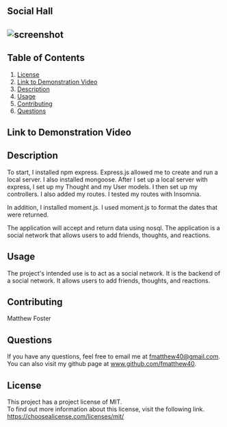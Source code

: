  ## Social Hall

 ## ![screenshot](https://img.shields.io/badge/License-MIT-blue.svg)

  ## Table of Contents
  1.  [License](#license)
  2.  [Link to Demonstration Video](#Link-to-Demonstration-Video)
  3.  [Description](#description)
  4.  [Usage](#usage)
  5.  [Contributing](#contributing)
  6.  [Questions](#questions)

 ## Link to Demonstration Video


 ## Description
 To start, I installed npm express.  Express.js allowed me to create and run a local server. I also installed mongoose.
 After I set up a local server with express, I set up my Thought and my User models.  I then set up my controllers.  I also added my routes.  I tested my routes with Insomnia.  

 In addition, I installed moment.js.  I used moment.js to format the dates that were returned.  

 The application will accept and return data using nosql.  The application is a social network that allows users to add friends, thoughts, and reactions.  

 ## Usage 
 The project's intended use is to act as a social network.  It is the backend of a social network.  It allows users to add friends, thoughts, and reactions.  

 ## Contributing 
 Matthew Foster

 ## Questions
 If you have any questions, feel free to email me at fmatthew40@gmail.com. 
 You can also visit my github page at www.github.com/fmatthew40.

 ## License 
 This project has a project license of MIT.  
 To find out more information about this license, visit the following link.
 https://choosealicense.com/licenses/mit/